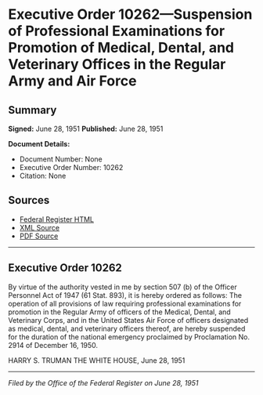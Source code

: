 # Executive Order 10262—Suspension of Professional Examinations for Promotion of Medical, Dental, and Veterinary Offices in the Regular Army and Air Force

## Summary

**Signed:** June 28, 1951
**Published:** June 28, 1951

**Document Details:**
- Document Number: None
- Executive Order Number: 10262
- Citation: None

## Sources
- [Federal Register HTML](https://www.presidency.ucsb.edu/documents/executive-order-10262-suspension-professional-examinations-for-promotion-medical-dental)
- [XML Source](None)
- [PDF Source](None)

---

## Executive Order 10262

By virtue of the authority vested in me by section 507 (b) of the Officer Personnel Act of 1947 (61 Stat. 893), it is hereby ordered as follows:
The operation of all provisions of law requiring professional examinations for promotion in the Regular Army of officers of the Medical, Dental, and Veterinary Corps, and in the United States Air Force of officers designated as medical, dental, and veterinary officers thereof, are hereby suspended for the duration of the national emergency proclaimed by Proclamation No. 2914 of December 16, 1950.

HARRY S. TRUMAN
THE WHITE HOUSE,
June 28, 1951

---

*Filed by the Office of the Federal Register on June 28, 1951*
